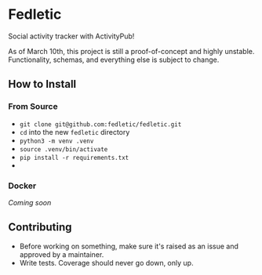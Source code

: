 # Fedletic

Social activity tracker with ActivityPub!

As of March 10th, this project is still a proof-of-concept and highly unstable. Functionality, schemas, and everything
else is subject to change.

## How to Install

### From Source

* `git clone git@github.com:fedletic/fedletic.git `
* `cd` into the new `fedletic` directory
* `python3 -m venv .venv`
* `source .venv/bin/activate`
* `pip install -r requirements.txt`
*

### Docker

*Coming soon*

## Contributing

* Before working on something, make sure it's raised as an issue and approved by a maintainer.
* Write tests. Coverage should never go down, only up.

